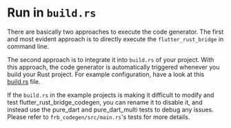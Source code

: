 # Run in `build.rs`

There are basically two approaches to execute the code generator. The first and most evident approach is to directly execute the `flutter_rust_bridge` in command line.

The second approach is to integrate it into `build.rs` of your project. With this approach, the code generator is automatically triggered whenever you build your Rust project. For example configuration, have a look at this [build.rs](https://github.com/fzyzcjy/flutter_rust_bridge/blob/master/frb_example/pure_dart/rust/build.rs) file.

If the `build.rs` in the example projects is making it difficult to modify and test flutter_rust_bridge_codegen, you can rename it to disable it, and instead use the pure_dart and pure_dart_multi tests to debug any issues. Please refer to `frb_codegen/src/main.rs`'s tests for more details.
